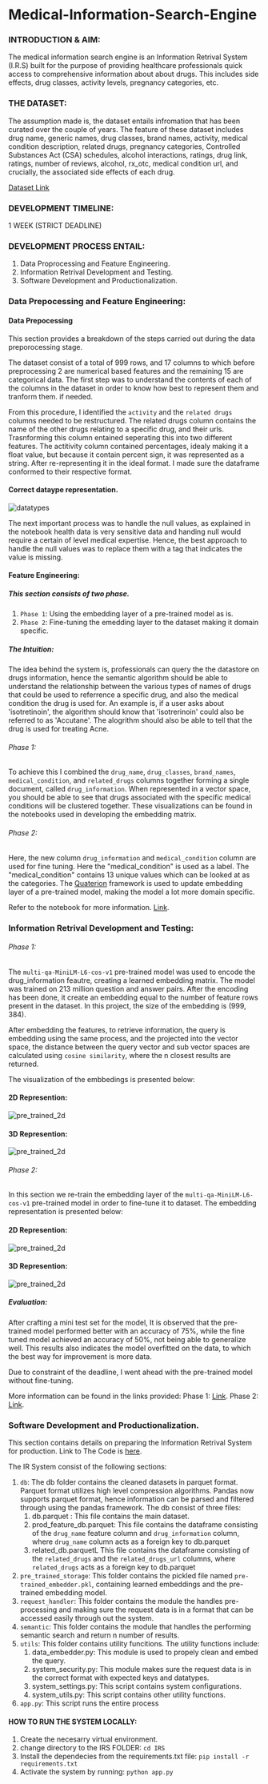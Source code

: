 # Medical-Information-Search-Engine

### INTRODUCTION & AIM:
The medical information search engine is an Information Retrival System (I.R.S) built for the purpose of providing healthcare professionals
quick access to comprehensive information about about drugs. This includes side effects, drug classes, activity levels, pregnancy categories, 
etc.

### THE DATASET:
The assumption made is, the dataset entails infromation that has been curated over the couple of years. The feature of these dataset includes
drug name, generic names, drug classes, brand names, activity, medical condition description, related drugs, pregnancy categories, 
Controlled Substances Act (CSA) schedules, alcohol interactions, ratings, drug link, ratings,  number of reviews, alcohol, rx_otc, 
medical condition url, and crucially, the associated side effects of each drug.

[Dataset Link](https://drive.google.com/file/d/1Jx2alhRYKWiS1krOdL_kndMcYEVFwgm2/view?usp=sharing)

### DEVELOPMENT TIMELINE:
 1 WEEK (STRICT DEADLINE)

### DEVELOPMENT PROCESS ENTAIL:
1. Data Proprocessing and Feature Engineering.
2. Information Retrival Development and Testing.
3. Software Development and Productionalization.


### Data Prepocessing and Feature Engineering:
#### Data Prepocessing
This section provides a breakdown of the steps carried out during the data preporocessing stage. 

The dataset consist of a total of 999 rows, and 17 columns to which before preprocessing  2 are numerical based features and the remaining 15 are categorical data.
The first step was to understand the contents of each of the columns in the dataset in order to know how best to represent them and tranform them.
if needed.

From this procedure, I identified the ```activity``` and the ```related drugs``` columns needed to be restructured. The related drugs column
contains the name of the other drugs relating to a specific drug, and their urls. Trasnforming this column entained seperating this into two different
features. The actitivity column contained percentages, idealy making it a float value, but because it contain percent sign, it was represented
as a string. After re-representing it in the ideal format. I made sure the dataframe conformed to their respective format.

#### Correct dataype representation.
![datatypes](images/datatypes.png)

The next important process was to handle the null values, as explained in the notebook health data is very sensitive data and handing null
would require a certain of level medical expertise. Hence, the best approach to handle the null values was to replace them with a tag that 
indicates the value is missing.

#### Feature Engineering:
##### This section consists of two phase. 
1. ```Phase 1```: Using the embedding layer of a pre-trained model as is.
2. ```Phase 2```: Fine-tuning the emedding layer to the dataset making it domain specific.

##### The Intuition:
The idea behind the system is, professionals can query the the datastore on drugs information, hence the semantic algorithm should be able to 
understand the relationship between the various types of names of drugs that could be used to referrence a specific drug, and also the medical 
condition the drug is used for. An example is, if a user asks about 'isotretinoin', the algorithm should know that 'isotrerinoin' could also 
be referred to as 'Accutane'. The alogrithm should also be able to tell that the drug is used for treating Acne.

###### Phase 1:
To achieve this I combined the ```drug_name```, ```drug_classes```, ```brand_names```, ```medical_condition```, and ```related_drugs``` columns together forming a single document,
called ```drug_information```. When represented in a vector space, you should be able to see that drugs associated with the specific medical conditions will be clustered together. 
These visualizations can be found in the notebooks used in developing the embedding matrix.


###### Phase 2:
Here, the new column ```drug_information``` and ```medical_condition``` column are used for fine tuning. Here the "medical_condition" is used as a label. 
The "medical_condition" contains 13 unique values which can be looked at as the categories. The [Quaterion](https://github.com/qdrant/quaterion) framework is used to update
embedding layer of a pre-trained model, making the model a lot more domain specific. 

Refer to the notebook for more information. [Link](https://github.com/kene111/Medical-Information-Search-Engine/blob/main/notebooks/IRS-DATA-PREPROCESSING.ipynb).


### Information Retrival Development and Testing:
###### Phase 1:
The ```multi-qa-MiniLM-L6-cos-v1``` pre-trained model was used to encode the drug_information feautre, creating a learned embedding matrix.
The model was trained on 213 million question and answer pairs. After the encoding has been done, it create an embedding equal to the number of 
feature rows present in the dataset. In this project, the size of the embedding is (999, 384). 

After embedding the features, to retrieve information, the query is embedding using the same process, and the projected into the vector space, the distance between the query vector and sub vector spaces are calculated using ```cosine similarity```, where the n closest results are returned.
 
The visualization of the embbedings is presented below:

#### 2D Represention:
![pre_trained_2d](images/2d_pre_trained_representations.png)

#### 3D Represention:
![pre_trained_2d](images/3d_pre_trained_representations.png)


###### Phase 2:
In this section we re-train the embedding layer of the ```multi-qa-MiniLM-L6-cos-v1``` pre-trained model in order to fine-tune it to dataset.
The embedding representation is presented below:

#### 2D Represention:
![pre_trained_2d](images/2d_fine_tuned_representations.png)

#### 3D Represention:
![pre_trained_2d](images/3d_fine_tuned_representations.png)


##### Evaluation:
After crafting a mini test set for the model, It is observed that the pre-trained model performed better with an accuracy of 75%, while the
fine tuned model achieved an accuracy of 50%, not being able to generalize well. This results also indicates the model overfitted on the data,
to which the best way for improvement is more data.

Due to constraint of the deadline, I went ahead with the pre-trained model without fine-tuning.

More information can be found in the links provided:
Phase 1: [Link](https://github.com/kene111/Medical-Information-Search-Engine/blob/main/notebooks/INFORMATION%20RETRIVAL%20LOGIC%20-%20%20PHASE%201.ipynb).
Phase 2: [Link](https://github.com/kene111/Medical-Information-Search-Engine/blob/main/notebooks/INFORMATION%20RETRIVAL%20LOGIC%20-%20%20PHASE%202.ipynb).


### Software Development and Productionalization.

This section contains details on preparing the Information Retrival System for production. Link to The Code is [here](https://github.com/kene111/Medical-Information-Search-Engine/tree/main/IRS).

The IR System consist of the following sections:
1. ```db```: The db folder contains the cleaned datasets in parquet format. Parquet format utilizes high level compression algorithms. Pandas now supports parquet format, hence information can be parsed and filtered through using the pandas framework. The db consist of three files:
   1. db.parquet : This file contains the main dataset.
   2. prod_feature_db.parquet: This file contains the dataframe consisting of the ```drug_name``` feature column and ```drug_information``` column, where ```drug_name``` column acts as a foreign key to db.parquet 
   3. related_db.parquetL This file contains the dataframe consisting of the ```related_drugs``` and the ```related_drugs_url``` columns, where ```related_drugs``` acts as a foreign key to db.parquet
2. ```pre_trained_storage```: This folder contains the pickled file named ```pre-trained_embedder.pkl```, containing learned embeddings and the pre-trained embedding model.
3. ```request_handler```: This folder contains the module the handles pre-processing and making sure the request data is in a format that can be accessed easily through out the system.
4. ```semantic```: This folder contains the module that handles the performing semantic search and return n number of results.
5. ```utils```: This folder contains utility funcitions. The utility functions include:
    1. data_embedder.py: This module is used to propely clean and embed the query.
    2. system_security.py: This module makes sure the request data is in the correct format with expected keys and datatypes.
    3. system_settings.py: This  script contains system configurations.
    4. system_utils.py: This script contains other utility functions.
7.  ```app.py```: This script runs the entire process

#### HOW TO RUN THE SYSTEM LOCALLY:
1. Create the necesarry virtual environment.
2. change directory to the IRS FOLDER:
  ```cd IRS```
3. Install the dependecies from the requirements.txt file:
   ```pip install -r requirements.txt```
4. Activate the system by running:
   ```python app.py```



